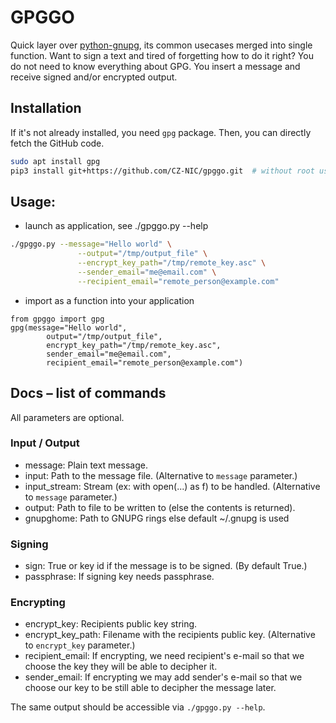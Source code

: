 # GPGGO

Quick layer over [python-gnupg](https://bitbucket.org/vinay.sajip/python-gnupg/src), its common usecases merged into single function. Want to sign a text and tired of forgetting how to do it right? You do not need to know everything about GPG. 
You insert a message and receive signed and/or encrypted output.

## Installation
If it's not already installed, you need `gpg` package. Then, you can directly fetch the GitHub code.
```bash 
sudo apt install gpg
pip3 install git+https://github.com/CZ-NIC/gpggo.git  # without root use may want to use --user
```

## Usage:
  * launch as application, see ./gpggo.py --help
  
```bash
./gpggo.py --message="Hello world" \
               --output="/tmp/output_file" \
               --encrypt_key_path="/tmp/remote_key.asc" \
               --sender_email="me@email.com" \
               --recipient_email="remote_person@example.com"
```
  * import as a function into your application 

```python3
from gpggo import gpg
gpg(message="Hello world",
        output="/tmp/output_file",
        encrypt_key_path="/tmp/remote_key.asc",
        sender_email="me@email.com",
        recipient_email="remote_person@example.com")
```

## Docs – list of commands
All parameters are optional.

### Input / Output
  * message: Plain text message.
  * input: Path to the message file. (Alternative to `message` parameter.)
  * input_stream: Stream (ex: with open(...) as f) to be handled. (Alternative to `message` parameter.)
  * output: Path to file to be written to (else the contents is returned).
  * gnupghome: Path to GNUPG rings else default ~/.gnupg is used
### Signing
  * sign: True or key id if the message is to be signed. (By default True.)
  * passphrase: If signing key needs passphrase.
### Encrypting
  * encrypt_key: Recipients public key string.
  * encrypt_key_path: Filename with the recipients public key. (Alternative to `encrypt_key` parameter.)
  * recipient_email: If encrypting, we need recipient's e-mail so that we choose the key they will be able to decipher it.
  * sender_email: If encrypting we may add sender's e-mail so that we choose our key to be still able to decipher the message later.
  
The same output should be accessible via `./gpggo.py --help`.